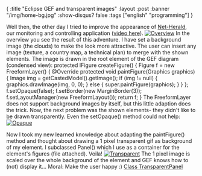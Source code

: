 {
  :title "Eclipse GEF and transparent images"
  :layout :post
  :banner "/img/home-bg.jpg"
  :show-disqus? false
  :tags ["english" "programming"]
}

Well then, the other day I tried to improve the appearance of [Net-Herald](http://net-herald.agynamix.de), our monitoring and controlling application ([video here](http://www.agynamix.de/cms/index.php?option=content&task=view&id=13⟨=en)). [![Overview](/img/uploads/2006/07/gef_overview.jpg)](/img/uploads/2006/07/gef_overview.jpg "Overview") In the overview you see the result of this adventure. I have set a background image (the clouds) to make the look more attractive. The user can insert any image (texture, a country map, a technical plan) to merge with the shown elements. The image is drawn in the root element of the GEF diagram (condensed view): protected IFigure createFigure() { Figure f = new FreeformLayer() { @Override protected void paintFigure(Graphics graphics) { Image img = getCastedModel().getImage(); if (img != null) { graphics.drawImage(img, 0, 0); } else { super.paintFigure(graphics); } } }; f.setOpaque(false); f.setBorder(new MarginBorder(3)); f.setLayoutManager(new FreeformLayout()); return f; } The FreeformLayer does not support background images by itself, but this little adaption does the trick. Now, the next problem was the shown elements- they didn't like to be drawn transparently. Even the setOpaque() method could not help: [](/img/uploads/2006/07/gef_opaque.jpg "Opaque")
[![Opaque](/img/uploads/2006/07/gef_opaque.jpg)](/img/uploads/2006/07/gef_opaque.jpg "Opaque")

Now I took my new learned knowledge about adapting the paintFigure() method and thought about drawing a 1 pixel transparent gif as background of my element. I subclassed Panel() which I use as a container for the element's figures (file attached). Voila! [![Transparent](/img/uploads/2006/07/gef_transparent.jpg)](/img/uploads/2006/07/gef_transparent.jpg "Transparent") The 1 pixel image is scaled over the whole background of the element and GEF knows how to (not) display it... Moral: Make the user happy :) <span id="p56">[Class TransparentPanel](/img/uploads/2006/07/TransparentPanel.zip)</span>
